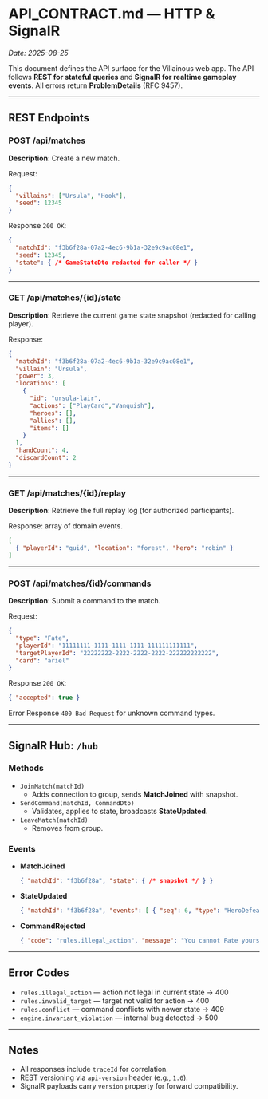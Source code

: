 # API_CONTRACT.md — HTTP & SignalR
_Date: 2025-08-25_

This document defines the API surface for the Villainous web app. The API follows **REST for stateful queries** and **SignalR for realtime gameplay events**. All errors return **ProblemDetails** (RFC 9457).

---

## REST Endpoints

### POST /api/matches
**Description**: Create a new match.

Request:
```json
{
  "villains": ["Ursula", "Hook"],
  "seed": 12345
}
```

Response `200 OK`:
```json
{
  "matchId": "f3b6f28a-07a2-4ec6-9b1a-32e9c9ac08e1",
  "seed": 12345,
  "state": { /* GameStateDto redacted for caller */ }
}
```

---

### GET /api/matches/{id}/state
**Description**: Retrieve the current game state snapshot (redacted for calling player).

Response:
```json
{
  "matchId": "f3b6f28a-07a2-4ec6-9b1a-32e9c9ac08e1",
  "villain": "Ursula",
  "power": 3,
  "locations": [
    {
      "id": "ursula-lair",
      "actions": ["PlayCard","Vanquish"],
      "heroes": [],
      "allies": [],
      "items": []
    }
  ],
  "handCount": 4,
  "discardCount": 2
}
```

---

### GET /api/matches/{id}/replay
**Description**: Retrieve the full replay log (for authorized participants).

Response: array of domain events.
```json
[
  { "playerId": "guid", "location": "forest", "hero": "robin" }
]
```

---

### POST /api/matches/{id}/commands
**Description**: Submit a command to the match.

Request:
```json
{
  "type": "Fate",
  "playerId": "11111111-1111-1111-1111-111111111111",
  "targetPlayerId": "22222222-2222-2222-2222-222222222222",
  "card": "ariel"
}
```

Response `200 OK`:
```json
{ "accepted": true }
```

Error Response `400 Bad Request` for unknown command types.

---

## SignalR Hub: `/hub`

### Methods
- `JoinMatch(matchId)`  
  - Adds connection to group, sends **MatchJoined** with snapshot.  
- `SendCommand(matchId, CommandDto)`  
  - Validates, applies to state, broadcasts **StateUpdated**.  
- `LeaveMatch(matchId)`  
  - Removes from group.

### Events
- **MatchJoined**  
  ```json
  { "matchId": "f3b6f28a", "state": { /* snapshot */ } }
  ```
- **StateUpdated**  
  ```json
  { "matchId": "f3b6f28a", "events": [ { "seq": 6, "type": "HeroDefeated", "payload": { "heroId": "ariel" } } ] }
  ```
- **CommandRejected**  
  ```json
  { "code": "rules.illegal_action", "message": "You cannot Fate yourself.", "traceId": "..." }
  ```

---

## Error Codes
- `rules.illegal_action` — action not legal in current state → 400  
- `rules.invalid_target` — target not valid for action → 400  
- `rules.conflict` — command conflicts with newer state → 409  
- `engine.invariant_violation` — internal bug detected → 500  

---

## Notes
- All responses include `traceId` for correlation.  
- REST versioning via `api-version` header (e.g., `1.0`).  
- SignalR payloads carry `version` property for forward compatibility.  
